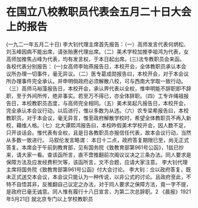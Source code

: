# 在国立八校教职员代表会五月二十日大会上的报告
(一九二一年五月二十日)
李大钊代理主席首先报告：（一）高师发言代表何炳松、刘玉峰因病不能出席，请张贻惠代理出席。（二）美术学校加推李祖鸿为代表，女高师加推焦占峰为代表，均有发言权，于本日起出席。(三)法专教职员会来函。
各校代表分别报告：
(一)女高师李始燕报告日，本校开会，全体教职员承认本会议所办理一切事件，毫无异议。（二）医专葛成勋报告曰，本校开会，对于本会议所办理事件完全承认。并申明倘政府必须解散八校，可与西南大学取一致行动。（三）高师马裕藻报告日，本校开会，承认畀代表以全权，惟申明能不辞职即不辞职，至于外间所传，绝非事实。若至万不得已，亦全体辞职。（四）工专许绳祖报告日，本校教职员态度，与高师完全相同。（五）美术吴起凡报告日，本校开会，完全承认本会议行动。以后进行，惟以多数为从违。（六）农专梁希报告曰，本校教职员，对于本会议，毫无异言，惟至政府解散学校时，希望全体教职员不再入新校，藉维人格。（七）北大谭熙鸿报告曰，本校昨假美术学校开会，因人数不足，只开谈话会。惟代表有全权，且是日各教职员亦报信任代表，故本会议行动，当然从多数一致进行。
马叙伦发言略谓：
本日十二点，政府答复期限已至，尚无正式答复。本席会于午前到教育部，见有国务院《致教育部第961号公函》，1兹已抄来，请大家一看。查该函所言，直不啻推翻前次阁议议决之三条办法。同人要求是保障方法及应发经费积欠等，该函所言，文不合题，应请大家注意。
李大钊代理主席将国务院《致教育部第961号公函》付大会讨论。
李大钊：佥以政府答复，既未正式送交本会议，本会议只能认为一种传说，以非公式的讨论。且政府至此，不特不自悟其非，反推翻自己议定之办法，对于同人要求之保障方法，竟一字不提，是政府已毫无诚意。同人惟有履行十八日宣言，为第二次总辞职。2
《晨报》1921年5月21日
就北京专门以上学校教职员
